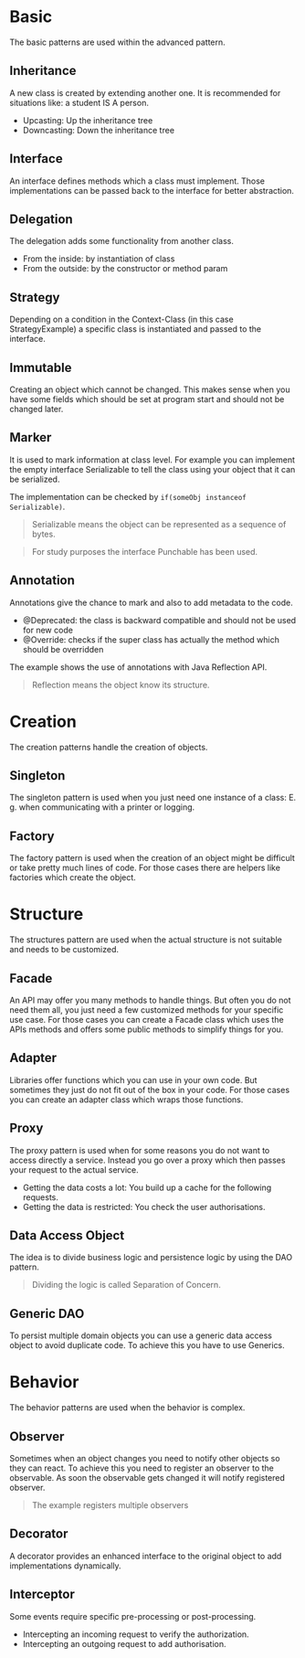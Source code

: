 # Basic
The basic patterns are used within the advanced pattern.

## Inheritance
A new class is created by extending another one. It is recommended for situations like: a student IS A person.

* Upcasting: Up the inheritance tree
* Downcasting: Down the inheritance tree

## Interface
An interface defines methods which a class must implement. Those implementations can be passed back to the interface for better abstraction.

## Delegation
The delegation adds some functionality from another class.

* From the inside: by instantiation of class
* From the outside: by the constructor or method param

## Strategy
Depending on a condition in the Context-Class (in this case StrategyExample) a specific class is instantiated and passed to the interface.

## Immutable
Creating an object which cannot be changed. This makes sense when you have some fields which should be set at program start and should not be changed later.

## Marker
It is used to mark information at class level. For example you can implement the empty interface Serializable to tell the class using your object that it can be serialized.

The implementation can be checked by `if(someObj instanceof Serializable)`.
 
> Serializable means the object can be represented as a sequence of bytes.

> For study purposes the interface Punchable has been used.

## Annotation
Annotations give the chance to mark and also to add metadata to the code.

* @Deprecated: the class is backward compatible and should not be used for new code
* @Override: checks if the super class has actually the method which should be overridden

The example shows the use of annotations with Java Reflection API.

> Reflection means the object know its structure.

# Creation
The creation patterns handle the creation of objects.

## Singleton
The singleton pattern is used when you just need one instance of a class: E. g. when communicating with a printer or logging. 

## Factory
The factory pattern is used when the creation of an object might be difficult or take pretty much lines of code. For those cases there are helpers like factories which create the object.

# Structure
The structures pattern are used when the actual structure is not suitable and needs to be customized.

## Facade
An API may offer you many methods to handle things. But often you do not need them all, you just need a few customized methods for your specific use case. For those cases you can create a Facade class which uses the APIs methods and offers some public methods to simplify things for you.

## Adapter
Libraries offer functions which you can use in your own code. But sometimes they just do not fit out of the box in your code. For those cases you can create an adapter class which wraps those functions. 

## Proxy
The proxy pattern is used when for some reasons you do not want to access directly a service. Instead you go over a proxy which then passes your request to the actual service.

* Getting the data costs a lot: You build up a cache for the following requests.
* Getting the data is restricted: You check the user authorisations.

## Data Access Object
The idea is to divide business logic and persistence logic by using the DAO pattern.

> Dividing the logic is called Separation of Concern.

## Generic DAO
To persist multiple domain objects you can use a generic data access object to avoid duplicate code. To achieve this you have to use Generics.

# Behavior
The behavior patterns are used when the behavior is complex.

## Observer
Sometimes when an object changes you need to notify other objects so they can react. To achieve this you need to register an observer to the observable. As soon the observable gets changed it will notify registered observer.

> The example registers multiple observers

## Decorator
A decorator provides an enhanced interface to the original object to add implementations dynamically.

## Interceptor
Some events require specific pre-processing or post-processing.

* Intercepting an incoming request to verify the authorization.
* Intercepting an outgoing request to add authorisation.
